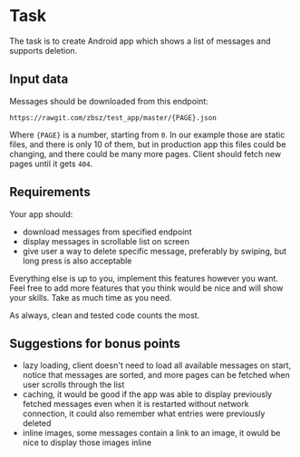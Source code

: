 # Task

The task is to create Android app which shows a list of messages and supports deletion.


## Input data
Messages should be downloaded from this endpoint:

```
https://rawgit.com/zbsz/test_app/master/{PAGE}.json
```

Where `{PAGE}` is a number, starting from `0`. 
In our example those are static files, and there is only 10 of them, but in production app this files could be changing, 
and there could be many more pages. Client should fetch new pages until it gets `404`. 

## Requirements
Your app should:

- download messages from specified endpoint
- display messages in scrollable list on screen
- give user a way to delete specific message, preferably by swiping, but long press is also acceptable

Everything else is up to you, implement this features however you want. 
Feel free to add more features that you think would be nice and will show your skills.
Take as much time as you need.

As always, clean and tested code counts the most. 

## Suggestions for bonus points

- lazy loading, client doesn't need to load all available messages on start, notice that messages are sorted, 
and more pages can be fetched when user scrolls through the list
- caching, it would be good if the app was able to display previously fetched messages even when it is restarted without
network connection, it could also remember what entries were previously deleted
- inline images, some messages contain a link to an image, it owuld be nice to display those images inline


